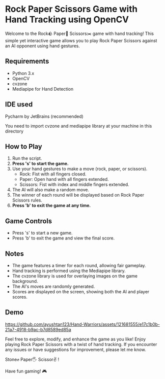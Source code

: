 # Rock Paper Scissors Game with Hand Tracking using OpenCV

Welcome to the Rock🪨 Paper📄 Scissors✂️ game with hand tracking! This simple yet interactive game allows you to play Rock Paper Scissors against an AI opponent using hand gestures. 

## Requirements
- Python 3.x
- OpenCV
- cvzone
- Mediapipe for Hand Detection

## IDE used
Pycharm by JetBrains (recommended)

You need to import cvzone and mediapipe library at your machine in this directory

## How to Play
1. Run the script.
2. **Press 's' to start the game.**
3. Use your hand gestures to make a move (rock, paper, or scissors).
   - Rock: Fist with all fingers closed.
   - Paper: Open hand with all fingers extended.
   - Scissors: Fist with index and middle fingers extended.
4. The AI will also make a random move.
5. The winner of each round will be displayed based on Rock Paper Scissors rules.
6. **Press 'b' to exit the game at any time.**

## Game Controls
- Press 's' to start a new game.
- Press 'b' to exit the game and view the final score.

## Notes
- The game features a timer for each round, allowing fair gameplay.
- Hand tracking is performed using the Mediapipe library.
- The cvzone library is used for overlaying images on the game background.
- The AI's moves are randomly generated.
- Scores are displayed on the screen, showing both the AI and player scores.

## Demo 

https://github.com/ayushtan123/Hand-Warriors/assets/121681555/e17c1b0b-21a7-4918-b9ac-b7d8589ed85a


Feel free to explore, modify, and enhance the game as you like! Enjoy playing Rock Paper Scissors with a twist of hand tracking. If you encounter any issues or have suggestions for improvement, please let me know.

Stone✊ Paper🖐️ Scissor✌️ ! 

Have fun gaming! 🎮




